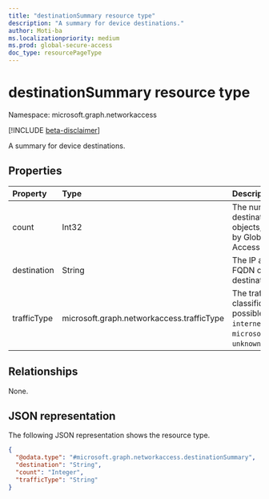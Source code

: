 ```yaml
---
title: "destinationSummary resource type"
description: "A summary for device destinations."
author: Moti-ba
ms.localizationpriority: medium
ms.prod: global-secure-access
doc_type: resourcePageType
---
```


# destinationSummary resource type

Namespace: microsoft.graph.networkaccess

[!INCLUDE [beta-disclaimer](../../includes/beta-disclaimer.md)]

A summary for device destinations.

## Properties
|Property|Type|Description|
|:---|:---|:---|
|count|Int32|The number of the destinationSummary objects, aggregated by Global Secure Access service.|
|destination|String|The IP address or FQDN of the destination.|
|trafficType|microsoft.graph.networkaccess.trafficType|The traffic classification. The possible values are: `internet`, `private`, `microsoft365`, `all`, `unknownFutureValue`.|

## Relationships
None.

## JSON representation
The following JSON representation shows the resource type.
<!-- {
  "blockType": "resource",
  "@odata.type": "microsoft.graph.networkaccess.destinationSummary"
}
-->
``` json
{
  "@odata.type": "#microsoft.graph.networkaccess.destinationSummary",
  "destination": "String",
  "count": "Integer",
  "trafficType": "String"
}
```

